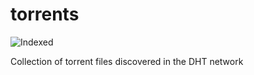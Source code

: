 torrents 
========
![Indexed](https://img.shields.io/badge/indexed-214012-blue)

Collection of torrent files discovered in the DHT network

